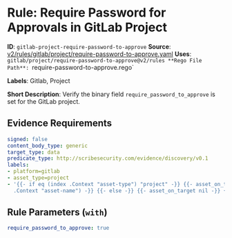 # Rule: Require Password for Approvals in GitLab Project

**ID**: `gitlab-project-require-password-to-approve`
**Source**: [v2/rules/gitlab/project/require-password-to-approve.yaml](https://github.com/scribe-public/sample-policies/v2/rules/gitlab/project/require-password-to-approve.yaml)
**Uses**: `gitlab/project/require-password-to-approve@v2/rules
**Rego File Path**: `require-password-to-approve.rego`

**Labels**: Gitlab, Project

**Short Description**: Verify the binary field `require_password_to_approve` is set for the GitLab project.

## Evidence Requirements

```yaml
signed: false
content_body_type: generic
target_type: data
predicate_type: http://scribesecurity.com/evidence/discovery/v0.1
labels:
- platform=gitlab
- asset_type=project
- '{{- if eq (index .Context "asset-type") "project" -}} {{- asset_on_target (index
  .Context "asset-name") -}} {{- else -}} {{- asset_on_target nil -}} {{- end -}}'
```
## Rule Parameters (`with`)

```yaml
require_password_to_approve: true
```
